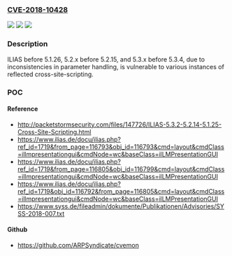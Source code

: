 ### [CVE-2018-10428](https://cve.mitre.org/cgi-bin/cvename.cgi?name=CVE-2018-10428)
![](https://img.shields.io/static/v1?label=Product&message=n%2Fa&color=blue)
![](https://img.shields.io/static/v1?label=Version&message=n%2Fa&color=blue)
![](https://img.shields.io/static/v1?label=Vulnerability&message=n%2Fa&color=brighgreen)

### Description

ILIAS before 5.1.26, 5.2.x before 5.2.15, and 5.3.x before 5.3.4, due to inconsistencies in parameter handling, is vulnerable to various instances of reflected cross-site-scripting.

### POC

#### Reference
- http://packetstormsecurity.com/files/147726/ILIAS-5.3.2-5.2.14-5.1.25-Cross-Site-Scripting.html
- https://www.ilias.de/docu/ilias.php?ref_id=1719&from_page=116793&obj_id=116793&cmd=layout&cmdClass=illmpresentationgui&cmdNode=wc&baseClass=ilLMPresentationGUI
- https://www.ilias.de/docu/ilias.php?ref_id=1719&from_page=116805&obj_id=116799&cmd=layout&cmdClass=illmpresentationgui&cmdNode=wc&baseClass=ilLMPresentationGUI
- https://www.ilias.de/docu/ilias.php?ref_id=1719&obj_id=116792&from_page=116805&cmd=layout&cmdClass=illmpresentationgui&cmdNode=wc&baseClass=ilLMPresentationGUI
- https://www.syss.de/fileadmin/dokumente/Publikationen/Advisories/SYSS-2018-007.txt

#### Github
- https://github.com/ARPSyndicate/cvemon

